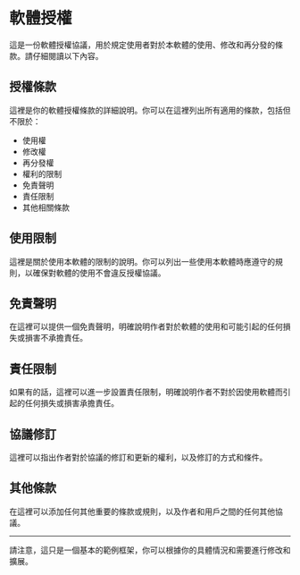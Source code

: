 # 軟體授權

這是一份軟體授權協議，用於規定使用者對於本軟體的使用、修改和再分發的條款。請仔細閱讀以下內容。

## 授權條款

這裡是你的軟體授權條款的詳細說明。你可以在這裡列出所有適用的條款，包括但不限於：

- 使用權
- 修改權
- 再分發權
- 權利的限制
- 免責聲明
- 責任限制
- 其他相關條款

## 使用限制

這裡是關於使用本軟體的限制的說明。你可以列出一些使用本軟體時應遵守的規則，以確保對軟體的使用不會違反授權協議。

## 免責聲明

在這裡可以提供一個免責聲明，明確說明作者對於軟體的使用和可能引起的任何損失或損害不承擔責任。

## 責任限制

如果有的話，這裡可以進一步設置責任限制，明確說明作者不對於因使用軟體而引起的任何損失或損害承擔責任。

## 協議修訂

這裡可以指出作者對於協議的修訂和更新的權利，以及修訂的方式和條件。

## 其他條款

在這裡可以添加任何其他重要的條款或規則，以及作者和用戶之間的任何其他協議。

---

請注意，這只是一個基本的範例框架，你可以根據你的具體情況和需要進行修改和擴展。
